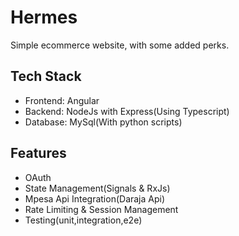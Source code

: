 # Hermes 

Simple ecommerce website, with some added perks.

## Tech Stack

- Frontend: Angular
- Backend: NodeJs with Express(Using Typescript)
- Database: MySql(With python scripts)

## Features

- OAuth
- State Management(Signals & RxJs)
- Mpesa Api Integration(Daraja Api)
- Rate Limiting & Session Management
- Testing(unit,integration,e2e)
